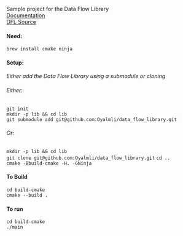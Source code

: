 Sample project for the Data Flow Library  
[Documentation](https://oyalmli.github.io/data_flow_library/)  
[DFL Source](https://github.com/Oyalmli/data_flow_library)

#### Need:  
```brew install cmake ninja```

#### Setup:
_Either add the Data Flow Library using a submodule or cloning_
###### Either:
```git init```  
```mkdir -p lib && cd lib```  
```git submodule add git@github.com:Oyalmli/data_flow_library.git```
###### Or:
```mkdir -p lib && cd lib```  
```git clone git@github.com:Oyalmli/data_flow_library.git```
```cd ..```  
```cmake -Bbuild-cmake -H. -GNinja```  

#### To Build
```cd build-cmake```  
```cmake --build .```  

#### To run
```cd build-cmake```  
```./main```